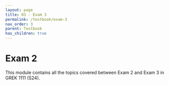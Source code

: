 ```yaml
---
layout: page
title: 03 - Exam 3
permalink: /textbook/exam-3
nav_order: 3
parent: Textbook
has_children: true
---
```


# Exam 2

This module contains all the topics covered between Exam 2 and Exam 3 in GREK 1111 (S24).
